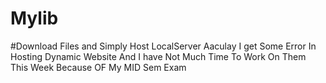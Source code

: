 # Mylib
#Download Files and Simply Host LocalServer Aaculay I get Some Error In Hosting Dynamic Website And I have Not Much Time To Work On Them This Week Because OF My MID Sem Exam 
